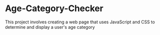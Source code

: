 # Age-Category-Checker
This project involves creating a web page that uses JavaScript and CSS to determine and display a user's age category
